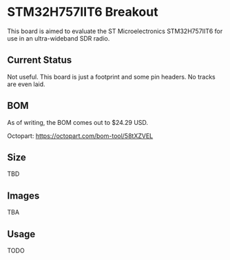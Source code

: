 # STM32H757IIT6 Breakout

This board is aimed to evaluate the ST Microelectronics STM32H757IIT6 for use in an ultra-wideband SDR radio.

## Current Status

Not useful. This board is just a footprint and some pin headers. No tracks are even laid.

## BOM

As of writing, the BOM comes out to $24.29 USD.

Octopart: https://octopart.com/bom-tool/58tXZVEL

## Size

TBD

## Images

TBA

## Usage

TODO
